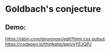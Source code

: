 # Goldbach's conjecture


## Demo:


https://jsbin.com/giruronoxi/edit?html,css,output
https://codepen.io/thinkphp/pen/vYEJQPJ
